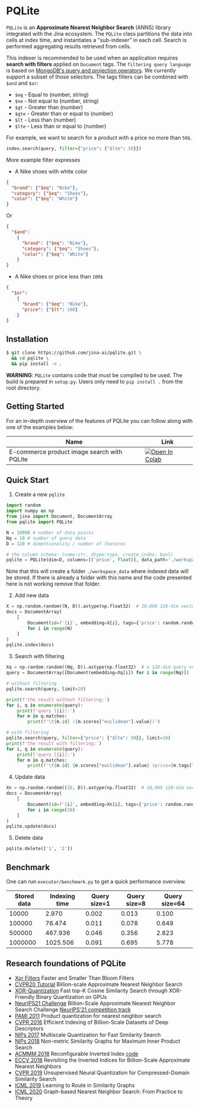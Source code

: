 # PQLite

`PQLite` is an  **Approximate Nearest Neighbor Search** (ANNS) library integrated with the Jina ecosystem.
The `PQLite` class partitions the data into cells at index time, and instantiates a "sub-indexer" in each cell.  Search is performed aggregating results retrieved from cells.

This indexer is recommended to be used when an application requires **search with filters** applied on `Document` tags.
The `filtering query language` is based on [MongoDB's query and projection operators](https://docs.mongodb.com/manual/reference/operator/query/). We currently support a subset of those selectors.
The tags filters can be combined with `$and` and `$or`:

- `$eq` - Equal to (number, string)
- `$ne` - Not equal to (number, string)
- `$gt` - Greater than (number)
- `$gte` - Greater than or equal to (number)
- `$lt` - Less than (number)
- `$lte` - Less than or equal to (number)

For example, we want to search for a product with a price no more than `50$`.
```python
index.search(query, filter={"price": {"$lte": 50}})
```

More example filter expresses

- A Nike shoes with white color

```JSON
{
  "brand": {"$eq": "Nike"},
  "category": {"$eq": "Shoes"},
  "color": {"$eq": "White"}
}
```

Or

```JSON
{
  "$and":
    {
      "brand": {"$eq": "Nike"},
      "category": {"$eq": "Shoes"},
      "color": {"$eq": "White"}
    }
}
```


- A Nike shoes or price less than `100$`

```JSON
{
  "$or":
    {
      "brand": {"$eq": "Nike"},
      "price": {"$lt": 100}
    }
}
```

## Installation

```bash
$ git clone https://github.com/jina-ai/pqlite.git \
  && cd pqlite \
  && pip install -e .
```

**WARNING**: `PQLite` contains code that must be compiled to be used. The build is prepared in `setup.py`. Users only need to `pip install .` from the root directory.

## Getting Started

For an in-depth overview of the features of PQLite
you can follow along with one of the examples below:


| Name  | Link  |
|---|---|
| E-commerce product image search with PQLite  | [![Open In Colab](https://colab.research.google.com/assets/colab-badge.svg)](https://colab.research.google.com/github/jina-ai/pqlite/blob/main/notebooks/fashion_product_search.ipynb)|


## Quick Start

1. Create a new `pqlite`

```python
import random
import numpy as np
from jina import Document, DocumentArray
from pqlite import PQLite

N = 10000 # number of data points
Nq = 10 # number of query data
D = 128 # dimentionality / number of features

# the column schema: (name:str, dtype:type, create_index: bool)
pqlite = PQLite(dim=D, columns=[('price', float)], data_path='./workspace_data')
```

Note that this will create a folder `./workspace_data` where indexed data will be stored.
If there is already a folder with this name and the code presented here is not working remove that folder.


2. Add new data

```python
X = np.random.random((N, D)).astype(np.float32)  # 10,000 128-dim vectors to be indexed
docs = DocumentArray(
    [
        Document(id=f'{i}', embedding=X[i], tags={'price': random.random()})
        for i in range(N)
    ]
)
pqlite.index(docs)
```

3. Search with filtering

```python
Xq = np.random.random((Nq, D)).astype(np.float32)  # a 128-dim query vector
query = DocumentArray([Document(embedding=Xq[i]) for i in range(Nq)])

# without filtering
pqlite.search(query, limit=10)

print(f'the result without filtering:')
for i, q in enumerate(query):
    print(f'query [{i}]:')
    for m in q.matches:
        print(f'\t{m.id} ({m.scores["euclidean"].value})')

# with filtering
pqlite.search(query, filter={"price": {"$lte": 50}}, limit=10)
print(f'the result with filtering:')
for i, q in enumerate(query):
    print(f'query [{i}]:')
    for m in q.matches:
        print(f'\t{m.id} {m.scores["euclidean"].value} (price={m.tags["x"]})')
```

4. Update data

```python
Xn = np.random.random((10, D)).astype(np.float32)  # 10,000 128-dim vectors to be indexed
docs = DocumentArray(
    [
        Document(id=f'{i}', embedding=Xn[i], tags={'price': random.random()})
        for i in range(10)
    ]
)
pqlite.update(docs)
```

5. Delete data

```python
pqlite.delete(['1', '2'])
```

## Benchmark

One can run `executor/benchmark.py` to get a quick performance overview.

|Stored data| Indexing time | Query size=1 | Query size=8 | Query size=64|
|---|---|---|---|---|
|10000 | 2.970 | 0.002 | 0.013 | 0.100|
|100000 | 76.474 | 0.011 | 0.078 | 0.649|
|500000 | 467.936 | 0.046 | 0.356 | 2.823|
|1000000 | 1025.506 | 0.091 | 0.695 | 5.778|


## Research foundations of PQLite

- [Xor Filters](https://lemire.me/blog/2019/12/19/xor-filters-faster-and-smaller-than-bloom-filters/) Faster and Smaller Than Bloom Filters
- [CVPR20 Tutorial](https://www.youtube.com/watch?v=SKrHs03i08Q&list=PLKQB14e0EJUWaTnwgQogJ3nSLzEFNn9d8&t=849s) Billion-scale Approximate Nearest Neighbor Search
- [XOR-Quantization](https://arxiv.org/pdf/2008.02002.pdf) Fast top-K Cosine Similarity Search through XOR-Friendly Binary Quantization on GPUs
- [NeurIPS21 Challenge](http://big-ann-benchmarks.com/index.html) Billion-Scale Approximate Nearest Neighbor Search Challenge [NeurIPS'21 competition track](https://neurips.cc/Conferences/2021/CompetitionTrack)
- [PAMI 2011](https://hal.inria.fr/inria-00514462v1/document) Product quantization for nearest neighbor search
- [CVPR 2016](https://research.yandex.com/publications/138) Efficient Indexing of Billion-Scale Datasets of Deep Descriptors
- [NIPs 2017](https://papers.nips.cc/paper/2017/file/b6617980ce90f637e68c3ebe8b9be745-Paper.pdf) Multiscale Quantization for Fast Similarity Search
- [NIPs 2018](https://research.yandex.com/publications/187) Non-metric Similarity Graphs for Maximum Inner Product Search
- [ACMMM 2018](https://arxiv.org/abs/1808.03969) Reconfigurable Inverted Index [code](https://github.com/matsui528/rii)
- [ECCV 2018](https://arxiv.org/abs/1802.02422) Revisiting the Inverted Indices for Billion-Scale Approximate Nearest Neighbors
- [CVPR 2019](https://research.yandex.com/publications/196) Unsupervised Neural Quantization for Compressed-Domain Similarity Search
- [ICML 2019](https://research.yandex.com/publications/188) Learning to Route in Similarity Graphs
- [ICML 2020](https://research.yandex.com/publications/280) Graph-based Nearest Neighbor Search: From Practice to Theory
